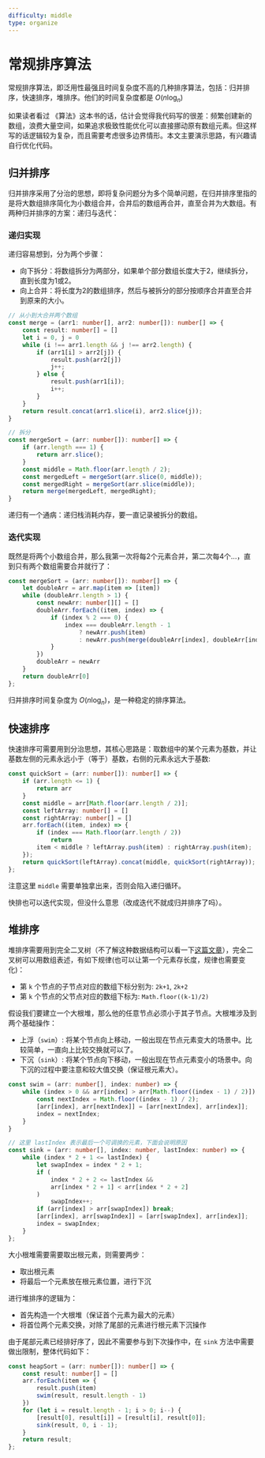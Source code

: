 ```yaml
---
difficulty: middle
type: organize
---
```


# 常规排序算法

常规排序算法，即泛用性最强且时间复杂度不高的几种排序算法，包括：归并排序，快速排序，堆排序。他们的时间复杂度都是 $O(n\log_{n})$

<p class="discuss">如果读者看过 《算法》这本书的话，估计会觉得我代码写的很差：频繁创建新的数组，浪费大量空间，如果追求极致性能优化可以直接挪动原有数组元素。但这样写的话逻辑较为复杂，而且需要考虑很多边界情形。本文主要演示思路，有兴趣请自行优化代码。</p>

## 归并排序

归并排序采用了分治的思想，即将复杂问题分为多个简单问题，在归并排序里指的是将大数组排序简化为小数组合并，合并后的数组再合并，直至合并为大数组。有两种归并排序的方案：递归与迭代：

### 递归实现

递归容易想到，分为两个步骤：
- 向下拆分：将数组拆分为两部分，如果单个部分数组长度大于2，继续拆分，直到长度为1或2。
- 向上合并：将长度为2的数组排序，然后与被拆分的部分按顺序合并直至合并到原来的大小。

```ts
// 从小到大合并两个数组
const merge = (arr1: number[], arr2: number[]): number[] => {
    const result: number[] = []
    let i = 0, j = 0
    while (i !== arr1.length && j !== arr2.length) {
        if (arr1[i] > arr2[j]) {
            result.push(arr2[j])
            j++;
        } else {
            result.push(arr1[i]);
            i++;
        }
    }
    return result.concat(arr1.slice(i), arr2.slice(j));
}

// 拆分
const mergeSort = (arr: number[]): number[] => {
    if (arr.length === 1) {
        return arr.slice();
    }
    const middle = Math.floor(arr.length / 2);
    const mergedLeft = mergeSort(arr.slice(0, middle));
    const mergedRight = mergeSort(arr.slice(middle));
    return merge(mergedLeft, mergedRight);
}
```

递归有一个通病：递归栈消耗内存，要一直记录被拆分的数组。

### 迭代实现

既然是将两个小数组合并，那么我第一次将每2个元素合并，第二次每4个...，直到只有两个数组需要合并就行了：

```ts
const mergeSort = (arr: number[]): number[] => {
    let doubleArr = arr.map(item => [item])
    while (doubleArr.length > 1) {
        const newArr: number[][] = []
        doubleArr.forEach((item, index) => {
            if (index % 2 === 0) {
                index === doubleArr.length - 1
                    ? newArr.push(item)
                    : newArr.push(merge(doubleArr[index], doubleArr[index + 1]));
            }
        })
        doubleArr = newArr
    }
    return doubleArr[0]
};
```

归并排序时间复杂度为 $O(n\log_n)$，是一种稳定的排序算法。

## 快速排序

快速排序可需要用到分治思想，其核心思路是：取数组中的某个元素为基数，并让基数左侧的元素永远小于（等于）基数，右侧的元素永远大于基数:

```ts
const quickSort = (arr: number[]): number[] => {
    if (arr.length <= 1) {
        return arr
    }
    const middle = arr[Math.floor(arr.length / 2)];
    const leftArray: number[] = []
    const rightArray: number[] = []
    arr.forEach((item, index) => {
        if (index === Math.floor(arr.length / 2))
            return
        item < middle ? leftArray.push(item) : rightArray.push(item);
    });
    return quickSort(leftArray).concat(middle, quickSort(rightArray));
};
```

注意这里 `middle` 需要单独拿出来，否则会陷入递归循环。

快排也可以迭代实现，但没什么意思（改成迭代不就成归并排序了吗）。

## 堆排序

堆排序需要用到完全二叉树（不了解这种数据结构可以看一下[这篇文章](https://juejin.cn/post/6844903606408183815)），完全二叉树可以用数组表述，有如下规律(也可以让第一个元素存长度，规律也需要变化)：
- 第 `k` 个节点的子节点对应的数组下标分别为: `2k+1`, `2k+2`
- 第 `k` 个节点的父节点对应的数组下标为: `Math.floor((k-1)/2)`

假设我们要建立一个大根堆，那么他的任意节点必须小于其子节点。大根堆涉及到两个基础操作：
- 上浮（`swim`）: 将某个节点向上移动，一般出现在节点元素变大的场景中。比较简单，一直向上比较交换就可以了。
- 下沉（`sink`）: 将某个节点向下移动，一般出现在节点元素变小的场景中。向下沉的过程中要注意和较大值交换（保证根元素大）。

```ts
const swim = (arr: number[], index: number) => {
    while (index > 0 && arr[index] > arr[Math.floor((index - 1) / 2)]) {
        const nextIndex = Math.floor((index - 1) / 2);
        [arr[index], arr[nextIndex]] = [arr[nextIndex], arr[index]];
        index = nextIndex;
    }
}

// 这里 lastIndex 表示最后一个可调换的元素，下面会说明原因
const sink = (arr: number[], index: number, lastIndex: number) => {
    while (index * 2 + 1 <= lastIndex) {
        let swapIndex = index * 2 + 1;
        if (
            index * 2 + 2 <= lastIndex &&
            arr[index * 2 + 1] < arr[index * 2 + 2]
        )
            swapIndex++;
        if (arr[index] > arr[swapIndex]) break;
        [arr[index], arr[swapIndex]] = [arr[swapIndex], arr[index]];
        index = swapIndex;
    }
};
```

大小根堆需要需要取出根元素，则需要两步：
- 取出根元素
- 将最后一个元素放在根元素位置，进行下沉

进行堆排序的逻辑为：
- 首先构造一个大根堆（保证首个元素为最大的元素）
- 将首位两个元素交换，对除了尾部的元素进行根元素下沉操作

由于尾部元素已经排好序了，因此不需要参与到下次操作中，在 `sink` 方法中需要做出限制，整体代码如下：
```ts
const heapSort = (arr: number[]): number[] => {
    const result: number[] = []
    arr.forEach(item => {
        result.push(item)
        swim(result, result.length - 1)
    })
    for (let i = result.length - 1; i > 0; i--) {
        [result[0], result[i]] = [result[i], result[0]];
        sink(result, 0, i - 1);
    }
    return result;
};
```